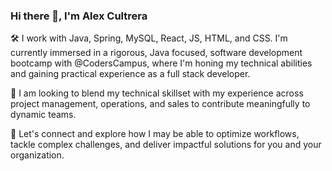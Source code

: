 ### Hi there 👋, I'm Alex Cultrera


🛠️ I work with Java, Spring, MySQL, React, JS, HTML, and CSS. I'm currently immersed in a rigorous, Java focused, software development bootcamp with @CodersCampus, where I'm honing my technical abilities and gaining practical experience as a full stack developer. 

🔭 I am looking to blend my technical skillset with my experience across project management, operations, and sales to contribute meaningfully to dynamic teams. 

🤝 Let's connect and explore how I may be able to optimize workflows, tackle complex challenges, and deliver impactful solutions for you and your organization.



<!--
**Alex-Cultrera/Alex-Cultrera** is a ✨ _special_ ✨ repository because its `README.md` (this file) appears on your GitHub profile.

Here are some ideas to get you started:

- 🔭 I’m currently working on ...
- 🌱 I’m currently learning ...
- 👯 I’m looking to collaborate on ...
- 🤔 I’m looking for help with ...
- 💬 Ask me about ...
- 📫 How to reach me: ...
- 😄 Pronouns: ...
- ⚡ Fun fact: ...
-->
